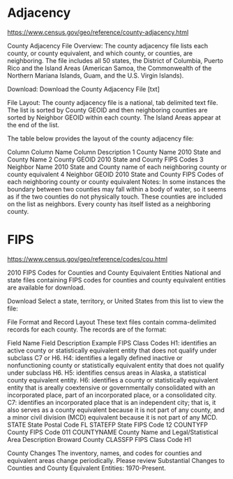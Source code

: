 # Adjacency

https://www.census.gov/geo/reference/county-adjacency.html

County Adjacency File
Overview:
The county adjacency file lists each county, or county equivalent, and which county, or counties, are neighboring.  The file includes all 50 states, the District of Columbia, Puerto Rico and the Island Areas (American Samoa, the Commonwealth of the Northern Mariana Islands, Guam, and the U.S. Virgin Islands).

Download:
Download the County Adjacency File [txt]

File Layout:
The county adjacency file is a national, tab delimited text file.  The list is sorted by County GEOID and then neighboring counties are sorted by Neighbor GEOID within each county.  The Island Areas appear at the end of the list.

The table below provides the layout of the county adjacency file:

Column	Column Name	Column Description
1
County Name	2010 State and County Name
2
County GEOID	2010 State and County FIPS Codes
3
Neighbor Name	2010 State and County name of each neighboring county or county equivalent
4
Neighbor GEOID	2010 State and County FIPS Codes of each neighboring county or county equivalent
Notes:
In some instances the boundary between two counties may fall within a body of water, so it seems as if the two counties do not physically touch.  These counties are included on the list as neighbors.
Every county has itself listed as a neighboring county.

# FIPS

https://www.census.gov/geo/reference/codes/cou.html

2010 FIPS Codes for Counties and County Equivalent Entities
National and state files containing FIPS codes for counties and county equivalent entities are available for download.

Download
Select a state, territory, or United States from this list to view the file:


File Format and Record Layout
These text files contain comma-delimited records for each county. The records are of the format:

Field Name	Field Description	Example
FIPS Class Codes
H1:  identifies an active county or statistically equivalent entity that does not qualify under subclass C7 or H6.
H4:  identifies a legally defined inactive or nonfunctioning county or statistically equivalent entity that does not qualify under subclass H6.
H5:  identifies census areas in Alaska, a statistical county equivalent entity.
H6:  identifies a county or statistically equivalent entity that is areally coextensive or governmentally consolidated with an incorporated place, part of an incorporated place, or a consolidated city.
C7:  identifies an incorporated place that is an independent city; that is, it also serves as a county equivalent because it is not part of any county, and a minor civil division (MCD) equivalent because it is not part of any MCD.
STATE	State Postal Code	FL
STATEFP	State FIPS Code	12
COUNTYFP	County FIPS Code	011
COUNTYNAME	County Name and Legal/Statistical Area Description	Broward County
CLASSFP	FIPS Class Code	H1


County Changes
The inventory, names, and codes for counties and equivalent areas change periodically. Please review Substantial Changes to Counties and County Equivalent Entities: 1970-Present.
